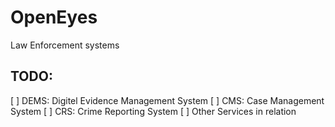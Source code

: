 # OpenEyes

Law Enforcement systems

## TODO:

[ ] DEMS: Digitel Evidence Management System
[ ] CMS: Case Management System
[ ] CRS: Crime Reporting System
[ ] Other Services in relation
